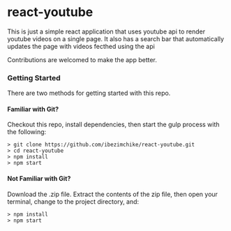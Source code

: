 # react-youtube

This is just a simple react application that uses youtube api to render youtube videos on a single page.
It also has a search bar that automatically updates the page with videos fecthed using the api
<p>Contributions are welcomed to make the app better.</p>

### Getting Started

There are two methods for getting started with this repo.

#### Familiar with Git?
Checkout this repo, install dependencies, then start the gulp process with the following:

```
> git clone https://github.com/ibezimchike/react-youtube.git
> cd react-youtube
> npm install
> npm start
```

#### Not Familiar with Git?
Download the .zip file.  Extract the contents of the zip file, then open your terminal, change to the project directory, and:

```
> npm install
> npm start
```
